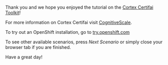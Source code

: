Thank you and we hope you enjoyed the tutorial on the [Cortex Certifai Toolkit](https://www.cognitivescale.com/certifai/)!

For more information on Cortex Certifai visit [CognitiveScale](https://www.cognitivescale.com/).

To try out an OpenShift installation, go to [try.openshift.com](https://try.openshift.com)

To see other available scenarios, press _Next Scenario_ or simply close your browser tab if you are finished.

Have a great day!
